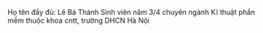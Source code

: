 Họ tên đầy đủ: Lê Bá Thành
Sinh viên năm 3/4 chuyên ngành Kĩ thuật phần mềm thuộc khoa cntt, trường DHCN Hà Nội